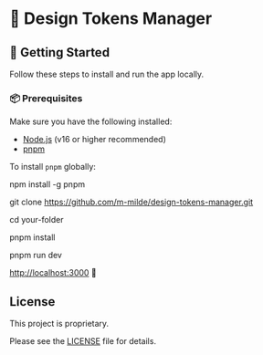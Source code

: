 # 🌟 Design Tokens Manager

## 🚀 Getting Started

Follow these steps to install and run the app locally.

### 📦 Prerequisites

Make sure you have the following installed:

- [Node.js](https://nodejs.org/) (v16 or higher recommended)
- [pnpm](https://pnpm.io/)

To install `pnpm` globally:

npm install -g pnpm

git clone https://github.com/m-milde/design-tokens-manager.git

cd your-folder

pnpm install

pnpm run dev

[http://localhost:3000](http://localhost:8080)
🚀

## License
This project is proprietary.

Please see the [LICENSE](LICENSE) file for details.



